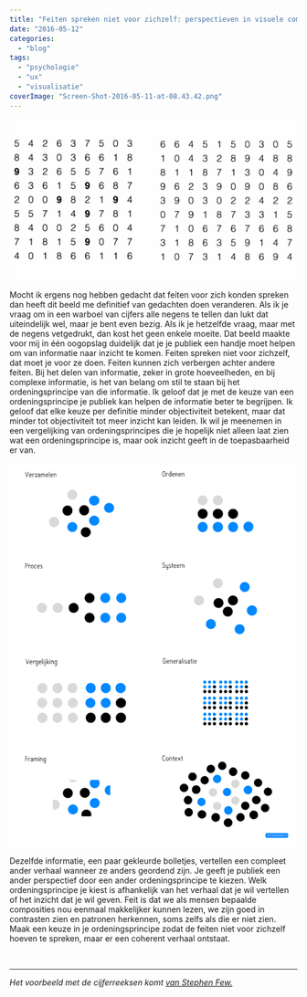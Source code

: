 ```yaml
---
title: "Feiten spreken niet voor zichzelf: perspectieven in visuele communicatie"
date: "2016-05-12"
categories: 
  - "blog"
tags: 
  - "psychologie"
  - "ux"
  - "visualisatie"
coverImage: "Screen-Shot-2016-05-11-at-08.43.42.png"
---
```


[![Het verschil tussen niet of wel vetgedrukt cijfers in een cijferreeks.](images/Screen-Shot-2016-05-11-at-08.43.42-1024x576.png)](http://www.dumkydewilde.nl/wp-content/uploads/2016/05/Screen-Shot-2016-05-11-at-08.43.42.png)

Mocht ik ergens nog hebben gedacht dat feiten voor zich konden spreken dan heeft dit beeld me definitief van gedachten doen veranderen. Als ik je vraag om in een warboel van cijfers alle negens te tellen dan lukt dat uiteindelijk wel, maar je bent even bezig. Als ik je hetzelfde vraag, maar met de negens vetgedrukt, dan kost het geen enkele moeite. Dat beeld maakte voor mij in één oogopslag duidelijk dat je je publiek een handje moet helpen om van informatie naar inzicht te komen. Feiten spreken niet voor zichzelf, dat moet je voor ze doen. Feiten kunnen zich verbergen achter andere feiten. Bij het delen van informatie, zeker in grote hoeveelheden, en bij complexe informatie, is het van belang om stil te staan bij het ordeningsprincipe van die informatie. Ik geloof dat je met de keuze van een ordeningsprincipe je publiek kan helpen de informatie beter te begrijpen. Ik geloof dat elke keuze per definitie minder objectiviteit betekent, maar dat minder tot objectiviteit tot meer inzicht kan leiden. Ik wil je meenemen in een vergelijking van ordeningsprincipes die je hopelijk niet alleen laat zien wat een ordeningsprincipe is, maar ook inzicht geeft in de toepasbaarheid er van.

[![visual-communication-perspectives](images/visual-communication-perspectives-1-768x1024.png)](http://www.dumkydewilde.nl/wp-content/uploads/2016/05/visual-communication-perspectives-1.png)

Dezelfde informatie, een paar gekleurde bolletjes, vertellen een compleet ander verhaal wanneer ze anders geordend zijn. Je geeft je publiek een ander perspectief door een ander ordeningsprincipe te kiezen. Welk ordeningsprincipe je kiest is afhankelijk van het verhaal dat je wil vertellen of het inzicht dat je wil geven. Feit is dat we als mensen bepaalde composities nou eenmaal makkelijker kunnen lezen, we zijn goed in contrasten zien en patronen herkennen, soms zelfs als die er niet zien. Maak een keuze in je ordeningsprincipe zodat de feiten niet voor zichzelf hoeven te spreken, maar er een coherent verhaal ontstaat.

 

* * *

_Het voorbeeld met de cijferreeksen komt [van Stephen Few.](https://eagereyes.org/seminal-papers/treisman-preattentive-processing)_
